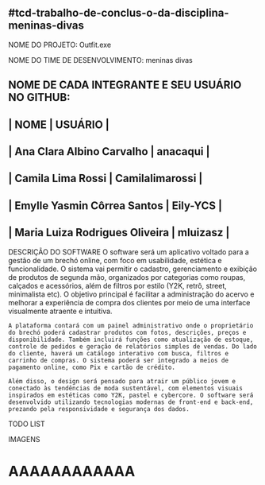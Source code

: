 #tcd-trabalho-de-conclus-o-da-disciplina-meninas-divas
------------------------------------------------------
NOME DO PROJETO: Outfit.exe

NOME DO TIME DE DESENVOLVIMENTO: meninas divas

NOME DE CADA INTEGRANTE E SEU USUÁRIO NO GITHUB: 
------------------------------------------------------
|             NOME                |     USUÁRIO        |
------------------------------------------------------
| Ana Clara Albino Carvalho       |    anacaqui        |
------------------------------------------------------
| Camila Lima Rossi               |    Camilalimarossi |
------------------------------------------------------
| Emylle Yasmin Côrrea Santos     |    Eily-YCS        |
------------------------------------------------------
| Maria Luiza Rodrigues Oliveira  |    mluizasz        |  
------------------------------------------------------

DESCRIÇÃO DO SOFTWARE
    O software será um aplicativo voltado para a gestão de um brechó online, com foco em usabilidade, estética e funcionalidade. O sistema vai permitir o cadastro, gerenciamento e exibição de produtos de segunda mão, organizados por categorias como roupas, calçados e acessórios, além de filtros por estilo (Y2K, retrô, street, minimalista etc). O objetivo principal é facilitar a administração do acervo e melhorar a experiência de compra dos clientes por meio de uma interface visualmente atraente e intuitiva.

    A plataforma contará com um painel administrativo onde o proprietário do brechó poderá cadastrar produtos com fotos, descrições, preços e disponibilidade. Também incluirá funções como atualização de estoque, controle de pedidos e geração de relatórios simples de vendas. Do lado do cliente, haverá um catálogo interativo com busca, filtros e carrinho de compras. O sistema poderá ser integrado a meios de pagamento online, como Pix e cartão de crédito.

    Além disso, o design será pensado para atrair um público jovem e conectado às tendências de moda sustentável, com elementos visuais inspirados em estéticas como Y2K, pastel e cybercore. O software será desenvolvido utilizando tecnologias modernas de front-end e back-end, prezando pela responsividade e segurança dos dados.

TODO LIST

IMAGENS

<h1>AAAAAAAAAAAA</h1>